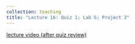 ```yaml
---
collection: teaching
title: "Lecture 16: Quiz 1; Lab 5; Project 3"
---
```


[lecture video (after quiz review)]()
